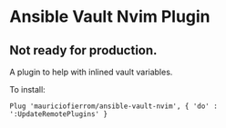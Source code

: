 # Ansible Vault Nvim Plugin

## Not ready for production.

A plugin to help with inlined vault variables.

To install:

```
Plug 'mauriciofierrom/ansible-vault-nvim', { 'do' : ':UpdateRemotePlugins' }
```